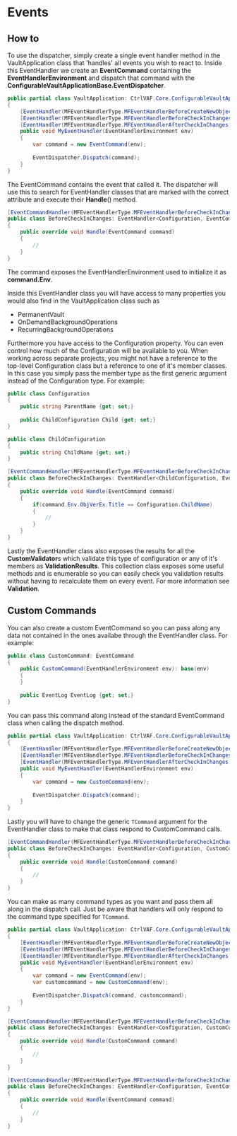 # Events

## How to

To use the dispatcher, simply create a single event handler method in the VaultApplication class that 'handles' all events you wish to react to. Inside this EventHandler we create an **EventCommand** containing the **EventHandlerEnvironment** and dispatch that command with the **ConfigurableVaultApplicationBase.EventDispatcher**.

````c#
public partial class VaultApplication: CtrlVAF.Core.ConfigurableVaultApplicationBase<Configuration>
{
    [EventHandler(MFEventHandlerType.MFEventHandlerBeforeCreateNewObjectFinalize)]
    [EventHandler(MFEventHandlerType.MFEventHandlerBeforeCheckInChanges)]
    [EventHandler(MFEventHandlerType.MFEventHandlerAfterCheckInChanges)]
    public void MyEventHandler(EventHandlerEnvironment env)
    {
        var command = new EventCommand(env);
        
        EventDispatcher.Dispatch(command);
    }
}
````

The EventCommand contains the event that called it. The dispatcher will use this to search for EventHandler classes that are marked with the correct attribute and execute their **Handle**() method.

````c#
[EventCommandHandler(MFEventHandlerType.MFEventHandlerBeforeCheckInChanges)]
public class BeforeCheckInChanges: EventHandler<Configuration, EventCommand>
{
    public override void Handle(EventCommand command)
    {
        //
    }
}
````

The command exposes the EventHandlerEnvironment used to initialize it as **command.Env**.

Inside this EventHandler class you will have access to many properties you would also find in the VaultApplication class such as

- PermanentVault
- OnDemandBackgroundOperations
- RecurringBackgroundOperations

Furthermore you have access to the Configuration property. You can even control how much of the Configuration will be available to you. When working across separate projects, you might not have a reference to the top-level Configuration class but a reference to one of it's member classes. In this case you simply pass the member type as the first generic argument instead of the Configuration type. For example:

```c#
public class Configuration
{
    public string ParentName {get; set;}
    
    public ChildConfiguration Child {get; set;}
}

public class ChildConfiguration
{
    public string ChildName {get; set;}
}

[EventCommandHandler(MFEventHandlerType.MFEventHandlerBeforeCheckInChanges)]
public class BeforeCheckInChanges: EventHandler<ChildConfiguration, EventCommand>
{
    public override void Handle(EventCommand command)
    {
        if(command.Env.ObjVerEx.Title == Configuration.ChildName)
        {
            //
        }
    }
}
```

Lastly the EventHandler class also exposes the results for all the **CustomValidator**s which validate this type of configuration or any of it's members as **ValidationResults**. This collection class exposes some useful methods and is enumerable so you can easily check you validation results without having to recalculate them on every event. For more information see **Validation**.

## Custom Commands

You can also create a custom EventCommand so you can pass along any data not contained in the ones availabe through the EventHandler class. For example:

````c#
public class CustomCommand: EventCommand 
{
    public CustomCommand(EventHandlerEnvironment env): base(env)
    {
    }
    
    public EventLog EventLog {get; set;}
}
````

You can pass this command along instead of the standard EventCommand class when calling the dispatch method.

```c#
public partial class VaultApplication: CtrlVAF.Core.ConfigurableVaultApplicationBase<Configuration>
{
    [EventHandler(MFEventHandlerType.MFEventHandlerBeforeCreateNewObjectFinalize)]
    [EventHandler(MFEventHandlerType.MFEventHandlerBeforeCheckInChanges)]
    [EventHandler(MFEventHandlerType.MFEventHandlerAfterCheckInChanges)]
    public void MyEventHandler(EventHandlerEnvironment env)
    {
        var command = new CustomCommand(env);
        
        EventDispatcher.Dispatch(command);
    }
}
```

Lastly you will have to change the generic `TCommand` argument for the EventHandler class to make that class respond  to CustomCommand calls.

```c#
[EventCommandHandler(MFEventHandlerType.MFEventHandlerBeforeCheckInChanges)]
public class BeforeCheckInChanges: EventHandler<Configuration, CustomCommand>
{
    public override void Handle(CustomCommand command)
    {
        //
    }
}
```

You can make as many command types as you want and pass them all along in the dispatch call. Just be aware that handlers will only respond to the command type specified for `TCommand`.

```c#
public partial class VaultApplication: CtrlVAF.Core.ConfigurableVaultApplicationBase<Configuration>
{
    [EventHandler(MFEventHandlerType.MFEventHandlerBeforeCreateNewObjectFinalize)]
    [EventHandler(MFEventHandlerType.MFEventHandlerBeforeCheckInChanges)]
    [EventHandler(MFEventHandlerType.MFEventHandlerAfterCheckInChanges)]
    public void MyEventHandler(EventHandlerEnvironment env)
    {
        var command = new EventCommand(env);
        var customcommand = new CustomCommand(env);
        
        EventDispatcher.Dispatch(command, customcommand);
    }
}
```

```c#
[EventCommandHandler(MFEventHandlerType.MFEventHandlerBeforeCheckInChanges)]
public class BeforeCheckInChanges: EventHandler<Configuration, CustomCommand>
{
    public override void Handle(CustomCommand command)
    {
        //
    }
}

[EventCommandHandler(MFEventHandlerType.MFEventHandlerBeforeCheckInChanges)]
public class BeforeCheckInChanges: EventHandler<Configuration, EventCommand>
{
    public override void Handle(EventCommand command)
    {
        //
    }
}
```

